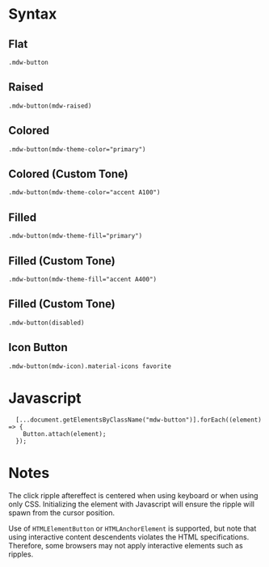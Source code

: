 # Syntax


## Flat
```
.mdw-button
```

## Raised
```
.mdw-button(mdw-raised)
```

## Colored
```
.mdw-button(mdw-theme-color="primary")
```

## Colored (Custom Tone)
```
.mdw-button(mdw-theme-color="accent A100")
```

## Filled
```
.mdw-button(mdw-theme-fill="primary")
```

## Filled (Custom Tone)
```
.mdw-button(mdw-theme-fill="accent A400")
```

## Filled (Custom Tone)
```
.mdw-button(disabled)
```

## Icon Button
```
.mdw-button(mdw-icon).material-icons favorite
```

# Javascript

```
  [...document.getElementsByClassName("mdw-button")].forEach((element) => {
    Button.attach(element);  
  });
```

# Notes

The click ripple aftereffect is centered when using keyboard or when using only CSS. Initializing the element with Javascript will ensure the ripple will spawn from the cursor position.

Use of `HTMLElementButton` or `HTMLAnchorElement` is supported, but note that using interactive content descendents violates the HTML specifications. Therefore, some browsers may not apply interactive elements such as ripples.